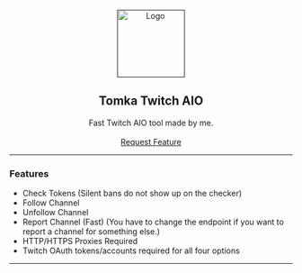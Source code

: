 <div id="top"></div>

<br/>
<div align="center">
  <a href="">
    <img src="https://i.imgur.com/ryerF6W.png" alt="Logo" width="120" height="120">
  </a>
  
  <h2 align="center">Tomka Twitch AIO</h3>

  <p align="center">
    Fast Twitch AIO tool made by me. 
    <br />
    <br />
    <a href="https://github.com/tomkadevelopment/issues>Report Bug</a>
    ·
    <a href="">Request Feature</a>
  </p>
</div>
  
---------------------------------------

### Features
* Check Tokens (Silent bans do not show up on the checker)
* Follow Channel 
* Unfollow Channel
* Report Channel (Fast) (You have to change the endpoint if you want to report a channel for something else.)
* HTTP/HTTPS Proxies Required 
* Twitch OAuth tokens/accounts required for all four options

---------------------------------------
